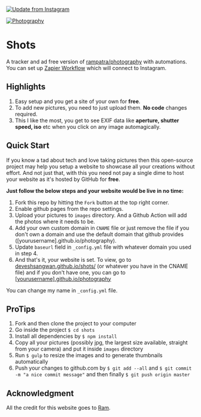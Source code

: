[![Update from Instagram](https://github.com/deveshsangwan/shots/actions/workflows/updateFromInstagram.yml/badge.svg)](https://github.com/deveshsangwan/shots/actions/workflows/updateFromInstagram.yml)

[![Photography](https://img.shields.io/badge/Photography-Shots-black?style=for-the-badge)](https://shots.deveshsangwan.me/)
# Shots
A tracker and ad free version of [rampatra/photography](https://github.com/rampatra/photography) with automations. You can set up [Zapier Workflow](https://zapier.com/shared/5617774e53ce7454c52e31623571912a4cae6d5e) which will connect to Instagram.

## Highlights
1. Easy setup and you get a site of your own for __free__.
2. To add new pictures, you need to just upload them. __No code__ changes required.
3. This I like the most, you get to see EXIF data like __aperture, shutter speed, iso__ etc when you click on any image automagically.

## Quick Start
If you know a tad about tech and love taking pictures then this open-source project may help you setup a website to showcase
all your creations without effort. And not just that, with this you need not pay a single dime to host your website as
it's hosted by GitHub for __free__.

**Just follow the below steps and your website would be live in no time:**

1. Fork this repo by hitting the `Fork` button at the top right corner.
2. Enable github pages from the repo settings.
3. Upload your pictures to `images` directory. And a Github Action will add the photos where it needs to be.
4. Add your own custom domain in `CNAME` file or just remove the file if you don't own a domain and use the default domain that github provides ([yourusername].github.io/photography).
5. Update `baseurl` field in `_config.yml` file with whatever domain you used in step 4.
6. And that's it, your website is set. To view, go to [deveshsangwan.github.io/shots/](https://deveshsangwan.github.io/shots/) (or whatever you have in the CNAME file) and if you don't have one, you can go to [[yourusername].github.io/photography](http://yourusername.github.io/photography)

You can change my name in `_config.yml` file.
 
## ProTips

1. Fork and then clone the project to your computer
2. Go inside the project `$ cd shots`
3. Install all dependencies by `$ npm install`
4. Copy all your pictures (possibly jpg, the largest size available, straight from your camera) and put it inside `images` directory
5. Run `$ gulp` to resize the images and to generate thumbnails automatically
6. Push your changes to github.com by `$ git add --all` and `$ git commit -m "a nice commit message"` and then finally `$ git push origin master`

## Acknowledgment
All the credit for this website goes to [Ram](https://github.com/rampatra).
